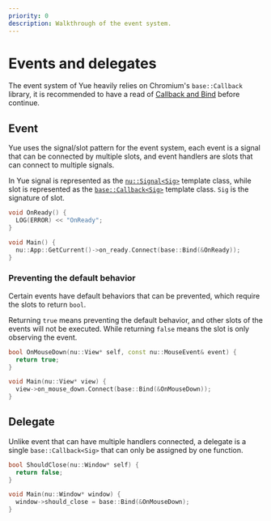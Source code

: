 ```yaml
---
priority: 0
description: Walkthrough of the event system.
---
```

# Events and delegates

The event system of Yue heavily relies on Chromium's `base::Callback` library,
it is recommended to have a read of [Callback and Bind][callback] before
continue.

## Event

Yue uses the signal/slot pattern for the event system, each event is a signal
that can be connected by multiple slots, and event handlers are slots that can
connect to multiple signals.

In Yue signal is represented as the [`nu::Signal<Sig>`](../api/signal.html)
template class, while slot is represented as the
[`base::Callback<Sig>`](../api/base_callback.html) template class. `Sig` is the
signature of slot.

```cpp
void OnReady() {
  LOG(ERROR) << "OnReady";
}

void Main() {
  nu::App::GetCurrent()->on_ready.Connect(base::Bind(&OnReady));
}
```

### Preventing the default behavior

Certain events have default behaviors that can be prevented, which require the
slots to return `bool`.

Returning `true` means preventing the default behavior, and other slots of the
events will not be executed. While returning `false` means the slot is only
observing the event.

```cpp
bool OnMouseDown(nu::View* self, const nu::MouseEvent& event) {
  return true;
}

void Main(nu::View* view) {
  view->on_mouse_down.Connect(base::Bind(&OnMouseDown));
}
```

## Delegate

Unlike event that can have multiple handlers connected, a delegate is a single
`base::Callback<Sig>` that can only be assigned by one function.

```cpp
bool ShouldClose(nu::Window* self) {
  return false;
}

void Main(nu::Window* window) {
  window->should_close = base::Bind(&OnMouseDown);
}
```

[callback]: https://chromium.googlesource.com/chromium/src/+/master/docs/callback.md
